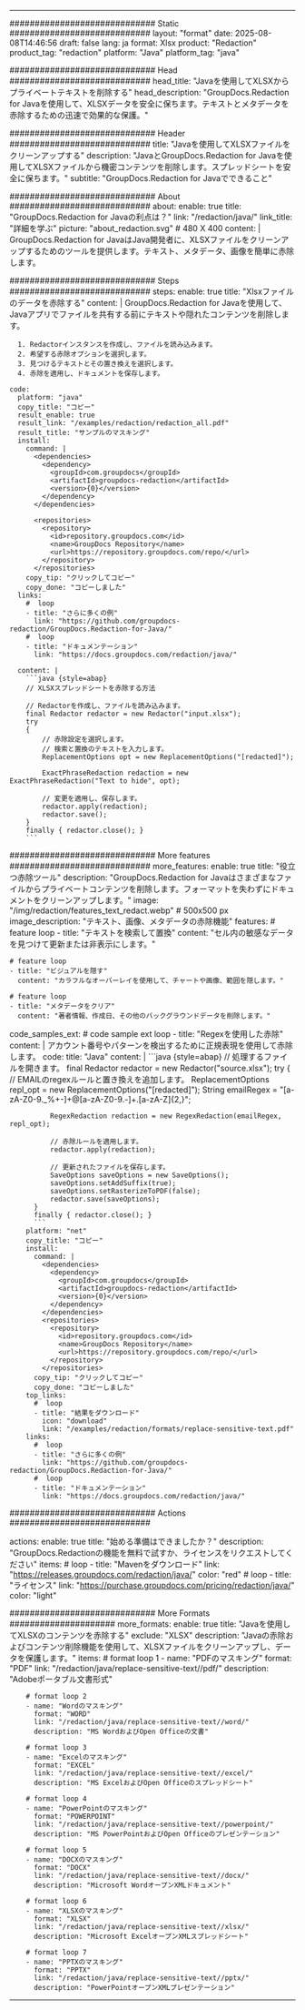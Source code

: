 
---
############################# Static ############################
layout: "format"
date:  2025-08-08T14:46:56
draft: false
lang: ja
format: Xlsx
product: "Redaction"
product_tag: "redaction"
platform: "Java"
platform_tag: "java"

############################# Head ############################
head_title: "Javaを使用してXLSXからプライベートテキストを削除する"
head_description: "GroupDocs.Redaction for Javaを使用して、XLSXデータを安全に保ちます。テキストとメタデータを赤除するための迅速で効果的な保護。"

############################# Header ############################
title: "Javaを使用してXLSXファイルをクリーンアップする" 
description: "JavaとGroupDocs.Redaction for Javaを使用してXLSXファイルから機密コンテンツを削除します。スプレッドシートを安全に保ちます。"
subtitle: "GroupDocs.Redaction for Javaでできること" 

############################# About ############################
about:
    enable: true
    title: "GroupDocs.Redaction for Javaの利点は？"
    link: "/redaction/java/"
    link_title: "詳細を学ぶ"
    picture: "about_redaction.svg" # 480 X 400
    content: |
       GroupDocs.Redaction for JavaはJava開発者に、XLSXファイルをクリーンアップするためのツールを提供します。テキスト、メタデータ、画像を簡単に赤除します。

############################# Steps ############################
steps:
    enable: true
    title: "Xlsxファイルのデータを赤除する"
    content: |
      GroupDocs.Redaction for Javaを使用して、Javaアプリでファイルを共有する前にテキストや隠れたコンテンツを削除します。
      
      1. Redactorインスタンスを作成し、ファイルを読み込みます。
      2. 希望する赤除オプションを選択します。
      3. 見つけるテキストとその置き換えを選択します。
      4. 赤除を適用し、ドキュメントを保存します。
   
    code:
      platform: "java"
      copy_title: "コピー"
      result_enable: true
      result_link: "/examples/redaction/redaction_all.pdf"
      result_title: "サンプルのマスキング"
      install:
        command: |
          <dependencies>
            <dependency>
              <groupId>com.groupdocs</groupId>
              <artifactId>groupdocs-redaction</artifactId>
              <version>{0}</version>
            </dependency>
          </dependencies>

          <repositories>
            <repository>
              <id>repository.groupdocs.com</id>
              <name>GroupDocs Repository</name>
              <url>https://repository.groupdocs.com/repo/</url>
            </repository>
          </repositories>
        copy_tip: "クリックしてコピー"
        copy_done: "コピーしました"
      links:
        #  loop
        - title: "さらに多くの例"
          link: "https://github.com/groupdocs-redaction/GroupDocs.Redaction-for-Java/"
        #  loop
        - title: "ドキュメンテーション"
          link: "https://docs.groupdocs.com/redaction/java/"
          
      content: |
        ```java {style=abap}
        // XLSXスプレッドシートを赤除する方法

        // Redactorを作成し、ファイルを読み込みます。
        final Redactor redactor = new Redactor("input.xlsx");
        try
        {
            // 赤除設定を選択します。
            // 検索と置換のテキストを入力します。
            ReplacementOptions opt = new ReplacementOptions("[redacted]");
            
            ExactPhraseRedaction redaction = new ExactPhraseRedaction("Text to hide", opt);

            // 変更を適用し、保存します。
            redactor.apply(redaction);
            redactor.save();
        }
        finally { redactor.close(); }
        ```            


############################# More features ############################
more_features:
  enable: true
  title: "役立つ赤除ツール"
  description: "GroupDocs.Redaction for Javaはさまざまなファイルからプライベートコンテンツを削除します。フォーマットを失わずにドキュメントをクリーンアップします。"
  image: "/img/redaction/features_text_redact.webp" # 500x500 px
  image_description: "テキスト、画像、メタデータの赤除機能"
  features:
    # feature loop
    - title: "テキストを検索して置換"
      content: "セル内の敏感なデータを見つけて更新または非表示にします。"

    # feature loop
    - title: "ビジュアルを隠す"
      content: "カラフルなオーバーレイを使用して、チャートや画像、範囲を隠します。"

    # feature loop
    - title: "メタデータをクリア"
      content: "著者情報、作成日、その他のバックグラウンドデータを削除します。"
      
  code_samples_ext:
    # code sample ext loop
    - title: "Regexを使用した赤除"
      content: |
        アカウント番号やパターンを検出するために正規表現を使用して赤除します。
      code:
        title: "Java"
        content: |
          ```java {style=abap}
          //  処理するファイルを開きます。
          final Redactor redactor = new Redactor("source.xlsx");
          try
          {
              // EMAILのregexルールと置き換えを追加します。
              ReplacementOptions repl_opt = new ReplacementOptions("[redacted]");
              String emailRegex = "[a-zA-Z0-9._%+-]+@[a-zA-Z0-9.-]+\.[a-zA-Z]{2,}";

              RegexRedaction redaction = new RegexRedaction(emailRegex, repl_opt);
              
              // 赤除ルールを適用します。
              redactor.apply(redaction);

              // 更新されたファイルを保存します。
              SaveOptions saveOptions = new SaveOptions();
              saveOptions.setAddSuffix(true);
              saveOptions.setRasterizeToPDF(false);
              redactor.save(saveOptions);
          }
          finally { redactor.close(); }
          ```
        platform: "net"
        copy_title: "コピー"
        install:
          command: |
            <dependencies>
              <dependency>
                <groupId>com.groupdocs</groupId>
                <artifactId>groupdocs-redaction</artifactId>
                <version>{0}</version>
              </dependency>
            </dependencies>
            <repositories>
              <repository>
                <id>repository.groupdocs.com</id>
                <name>GroupDocs Repository</name>
                <url>https://repository.groupdocs.com/repo/</url>
              </repository>
            </repositories>
          copy_tip: "クリックしてコピー"
          copy_done: "コピーしました"
        top_links:
          #  loop
          - title: "結果をダウンロード"
            icon: "download"
            link: "/examples/redaction/formats/replace-sensitive-text.pdf"
        links:
          #  loop
          - title: "さらに多くの例"
            link: "https://github.com/groupdocs-redaction/GroupDocs.Redaction-for-Java/"
          #  loop
          - title: "ドキュメンテーション"
            link: "https://docs.groupdocs.com/redaction/java/"


############################# Actions ############################

actions:
  enable: true
  title: "始める準備はできましたか？"
  description: "GroupDocs.Redactionの機能を無料で試すか、ライセンスをリクエストしてください"
  items:
    #  loop
    - title: "Mavenをダウンロード"
      link: "https://releases.groupdocs.com/redaction/java/"
      color: "red"
        #  loop
    - title: "ライセンス"
      link: "https://purchase.groupdocs.com/pricing/redaction/java/"
      color: "light"


############################# More Formats #####################
more_formats:
    enable: true
    title: "Javaを使用してXLSXのコンテンツを赤除する"
    exclude: "XLSX"
    description: "Javaの赤除およびコンテンツ削除機能を使用して、XLSXファイルをクリーンアップし、データを保護します。"
    items: 
        # format loop 1
        - name: "PDFのマスキング"
          format: "PDF"
          link: "/redaction/java/replace-sensitive-text//pdf/"
          description: "Adobeポータブル文書形式"

        # format loop 2
        - name: "Wordのマスキング"
          format: "WORD"
          link: "/redaction/java/replace-sensitive-text//word/"
          description: "MS WordおよびOpen Officeの文書"
          
        # format loop 3
        - name: "Excelのマスキング"
          format: "EXCEL"
          link: "/redaction/java/replace-sensitive-text//excel/"
          description: "MS ExcelおよびOpen Officeのスプレッドシート"

        # format loop 4
        - name: "PowerPointのマスキング"
          format: "POWERPOINT"
          link: "/redaction/java/replace-sensitive-text//powerpoint/"
          description: "MS PowerPointおよびOpen Officeのプレゼンテーション"

        # format loop 5
        - name: "DOCXのマスキング"
          format: "DOCX"
          link: "/redaction/java/replace-sensitive-text//docx/"
          description: "Microsoft WordオープンXMLドキュメント"
          
        # format loop 6
        - name: "XLSXのマスキング"
          format: "XLSX"
          link: "/redaction/java/replace-sensitive-text//xlsx/"
          description: "Microsoft ExcelオープンXMLスプレッドシート"
          
        # format loop 7
        - name: "PPTXのマスキング"
          format: "PPTX"
          link: "/redaction/java/replace-sensitive-text//pptx/"
          description: "PowerPointオープンXMLプレゼンテーション"


---
